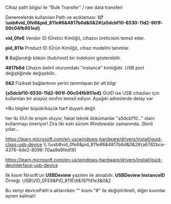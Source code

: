 Cihaz path bilgisi ile "Bulk Transfer" / raw data transferi

Denemelerde kullanılan Path ve açıklaması:  **\\\\?\usb#vid_0fe6&pid_811e#6&4817b6d&0&2#{a5dcbf10-6530-11d2-901f-00c04fb951ed}**

**vid_0fe6**  Vendor ID (Üretici Kimliği), cihazın üreticisini temsil eder.

**pid_811e**  Product ID (Ürün Kimliği), cihaz modelini tanımlar.

**6**  Bağlandığı kökün (hub/root) bir indeksini gösterebilir.

**4817b6d**  Cihazın belirli oturumdaki "instance" kimliğidir. USB port değiştiğinde değişebilir..

**0&2**  Fiziksel bağlantının yerini tanımlayan bir alt bilgi

**{a5dcbf10-6530-11d2-901f-00c04fb951ed}**
GUID ise USB cihazları için kullanılan bir arayüz sınıfını temsil ediyor. 
Aşağıki adreslerde detay var

*Bu bilgiler büyük/küçük harf duyarlı değil.

her iki GUI ile erişim oluyor, fakat teknik dokümanlar
"a5dcbf10..." olanı kullanmayı öneriyor! Zira ilki eski sürüm Windowslar zamanında. 2binli yıllar...

https://learn.microsoft.com/en-us/windows-hardware/drivers/install/guid-class-usb-device
\\\\.\\\\usb#vid_0fe6&pid_811e#6&4817b6d&0&2#{a6782bce-4376-4de2-8096-70aa9e8fed19}

https://learn.microsoft.com/en-us/windows-hardware/drivers/install/guid-devinterface-usb-device

İlk kısım Nirsoft'un **USBDeview** yazılımı ile alınabilir.
**USBDeview InstanceID** Örneği: USB\VID_0FE6&PID_811E\6&197fd1e3&0&2

Bu veriyi devicePath'a aktarırken "\" kısmı "#" ile değiştirilmeli, diğer kısımlar aynen kalmalı!
